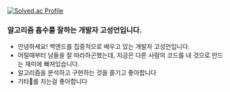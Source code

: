 
[![Solved.ac Profile](http://mazassumnida.wtf/api/generate_badge?boj=gohyeok)](https://solved.ac/gohyeok)

### 알고리즘 흡수를 잘하는 개발자 고성언입니다. ###
- 안녕하세요! 백엔드를 집중적으로 배우고 있는 개발자 고성언입니다.
- 어릴때부터 남들을 잘 따라하곤했는데, 지금은 다른 사람의 코드를 내 것으로 만드는 재미에 빠져있습니다.
- 알고리즘을 분석하고 구현하는 것을 즐기고 좋아합니다
- 기타🎸를 치는걸 좋아합니다



